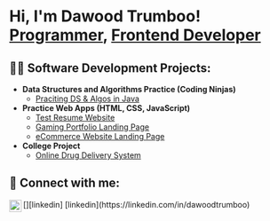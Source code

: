 <h1>Hi, I'm Dawood Trumboo! <br/><a href="https://github.com/dawoodtrumboo">Programmer</a>, <a href="https://www.linkedin.com/in/dawoodtrumboo/">Frontend Developer</a></h1>

<h2>👨‍💻 Software Development Projects:</h2>

- <b>Data Structures and Algorithms Practice (Coding Ninjas)</b>
  - [Praciting DS & Algos in Java](https://github.com/dawoodtrumboo/Java-Development-Codes)
- <b>Practice Web Apps  (HTML, CSS, JavaScript)</b>
  - [Test Resume Website](https://github.com/dawoodtrumboo/Resume-v1)
  - [Gaming Portfolio Landing Page](https://github.com/dawoodtrumboo/Gaming_Portfolio)
  - [eCommerce Website Landing Page](https://github.com/dawoodtrumboo/eCommerce-Websapp)
- <b>College Project</b>
  - [Online Drug Delivery System](https://github.com/dawoodtrumboo/Online-Medical-Store)
 
<h2> 🤳 Connect with me:</h2>
[<img align="left" alt="DawoodTrumboo | LinkedIn" width="22px" src="https://cdn.jsdelivr.net/npm/simple-icons@v3/icons/linkedin.svg" />][linkedin]
[linkedin](https://linkedin.com/in/dawoodtrumboo)
<!--
**dawoodtrumboo/dawoodtrumboo** is a ✨ _special_ ✨ repository because its `README.md` (this file) appears on your GitHub profile.

Here are some ideas to get you started:

- 🔭 I’m currently working on ...
- 🌱 I’m currently learning ...
- 👯 I’m looking to collaborate on ...
- 🤔 I’m looking for help with ...
- 💬 Ask me about ...
- 📫 How to reach me: ...
- 😄 Pronouns: ...
- ⚡ Fun fact: ...
-->
